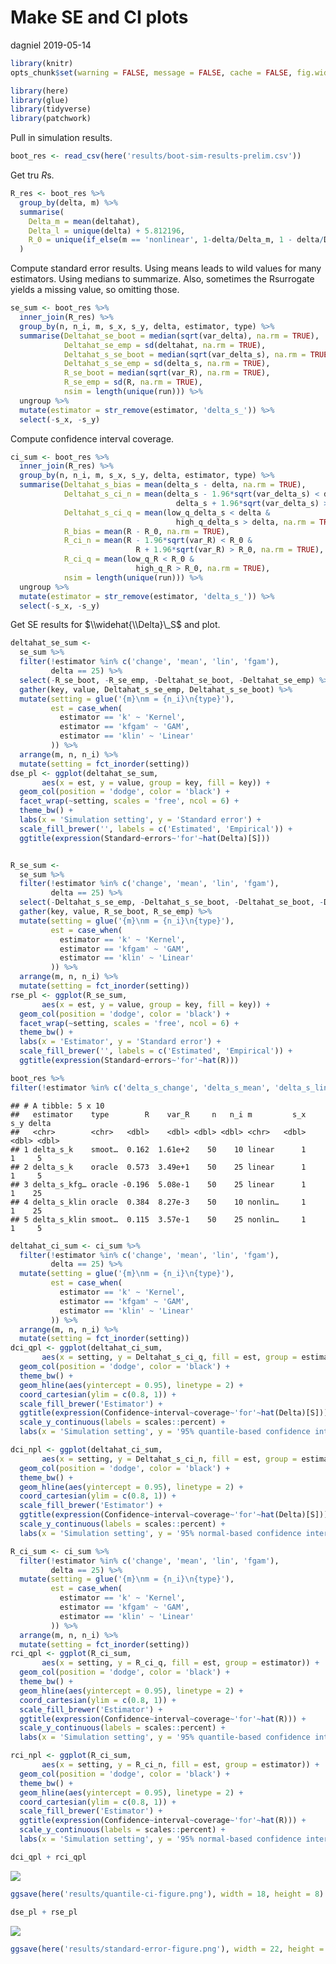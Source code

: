 Make SE and CI plots
================
dagniel
2019-05-14

``` r
library(knitr)
opts_chunk$set(warning = FALSE, message = FALSE, cache = FALSE, fig.width = 7, fig.height = 7)
```

``` r
library(here)
library(glue)
library(tidyverse)
library(patchwork)
```

Pull in simulation results.

``` r
boot_res <- read_csv(here('results/boot-sim-results-prelim.csv'))
```

Get tru *R*s.

``` r
R_res <- boot_res %>%
  group_by(delta, m) %>%
  summarise(
    Delta_m = mean(deltahat), 
    Delta_l = unique(delta) + 5.812196,
    R_0 = unique(if_else(m == 'nonlinear', 1-delta/Delta_m, 1 - delta/Delta_l))
  )
```

Compute standard error results. Using means leads to wild values for many estimators. Using medians to summarize. Also, sometimes the Rsurrogate yields a missing value, so omitting those.

``` r
se_sum <- boot_res %>%
  inner_join(R_res) %>%
  group_by(n, n_i, m, s_x, s_y, delta, estimator, type) %>%
  summarise(Deltahat_se_boot = median(sqrt(var_delta), na.rm = TRUE),
            Deltahat_se_emp = sd(deltahat, na.rm = TRUE),
            Deltahat_s_se_boot = median(sqrt(var_delta_s), na.rm = TRUE),
            Deltahat_s_se_emp = sd(delta_s, na.rm = TRUE),
            R_se_boot = median(sqrt(var_R), na.rm = TRUE),
            R_se_emp = sd(R, na.rm = TRUE),
            nsim = length(unique(run))) %>%
  ungroup %>%
  mutate(estimator = str_remove(estimator, 'delta_s_')) %>%
  select(-s_x, -s_y)
```

Compute confidence interval coverage.

``` r
ci_sum <- boot_res %>%
  inner_join(R_res) %>%
  group_by(n, n_i, m, s_x, s_y, delta, estimator, type) %>%
  summarise(Deltahat_s_bias = mean(delta_s - delta, na.rm = TRUE),
            Deltahat_s_ci_n = mean(delta_s - 1.96*sqrt(var_delta_s) < delta &
                                     delta_s + 1.96*sqrt(var_delta_s) > delta, na.rm = TRUE),
            Deltahat_s_ci_q = mean(low_q_delta_s < delta &
                                     high_q_delta_s > delta, na.rm = TRUE),
            R_bias = mean(R - R_0, na.rm = TRUE),
            R_ci_n = mean(R - 1.96*sqrt(var_R) < R_0 &
                            R + 1.96*sqrt(var_R) > R_0, na.rm = TRUE),
            R_ci_q = mean(low_q_R < R_0 &
                            high_q_R > R_0, na.rm = TRUE),
            nsim = length(unique(run))) %>%
  ungroup %>%
  mutate(estimator = str_remove(estimator, 'delta_s_')) %>%
  select(-s_x, -s_y)
```

Get SE results for $\\widehat{\\Delta}\_S$ and plot.

``` r
deltahat_se_sum <- 
  se_sum %>%
  filter(!estimator %in% c('change', 'mean', 'lin', 'fgam'),
         delta == 25) %>%
  select(-R_se_boot, -R_se_emp, -Deltahat_se_boot, -Deltahat_se_emp) %>%
  gather(key, value, Deltahat_s_se_emp, Deltahat_s_se_boot) %>%
  mutate(setting = glue('{m}\nm = {n_i}\n{type}'),
         est = case_when(
           estimator == 'k' ~ 'Kernel',
           estimator == 'kfgam' ~ 'GAM',
           estimator == 'klin' ~ 'Linear'
         )) %>%
  arrange(m, n, n_i) %>%
  mutate(setting = fct_inorder(setting))
dse_pl <- ggplot(deltahat_se_sum,
       aes(x = est, y = value, group = key, fill = key)) +
  geom_col(position = 'dodge', color = 'black') +
  facet_wrap(~setting, scales = 'free', ncol = 6) +
  theme_bw() +
  labs(x = 'Simulation setting', y = 'Standard error') +
  scale_fill_brewer('', labels = c('Estimated', 'Empirical')) +
  ggtitle(expression(Standard~errors~'for'~hat(Delta)[S]))


R_se_sum <- 
  se_sum %>%
  filter(!estimator %in% c('change', 'mean', 'lin', 'fgam'),
         delta == 25) %>%
  select(-Deltahat_s_se_emp, -Deltahat_s_se_boot, -Deltahat_se_boot, -Deltahat_se_emp) %>%
  gather(key, value, R_se_boot, R_se_emp) %>%
  mutate(setting = glue('{m}\nm = {n_i}\n{type}'),
         est = case_when(
           estimator == 'k' ~ 'Kernel',
           estimator == 'kfgam' ~ 'GAM',
           estimator == 'klin' ~ 'Linear'
         )) %>%
  arrange(m, n, n_i) %>%
  mutate(setting = fct_inorder(setting))
rse_pl <- ggplot(R_se_sum,
       aes(x = est, y = value, group = key, fill = key)) +
  geom_col(position = 'dodge', color = 'black') +
  facet_wrap(~setting, scales = 'free', ncol = 6) +
  theme_bw() +
  labs(x = 'Estimator', y = 'Standard error') +
  scale_fill_brewer('', labels = c('Estimated', 'Empirical')) +
  ggtitle(expression(Standard~errors~'for'~hat(R)))

boot_res %>%
filter(!estimator %in% c('delta_s_change', 'delta_s_mean', 'delta_s_lin', 'delta_s_fgam'))%>% sample_n(5) %>% select(estimator, type, R, var_R, n:delta)
```

    ## # A tibble: 5 x 10
    ##   estimator    type        R    var_R     n   n_i m         s_x   s_y delta
    ##   <chr>        <chr>   <dbl>    <dbl> <dbl> <dbl> <chr>   <dbl> <dbl> <dbl>
    ## 1 delta_s_k    smoot…  0.162  1.61e+2    50    10 linear      1     1     5
    ## 2 delta_s_k    oracle  0.573  3.49e+1    50    25 linear      1     1     5
    ## 3 delta_s_kfg… oracle -0.196  5.08e-1    50    25 linear      1     1    25
    ## 4 delta_s_klin oracle  0.384  8.27e-3    50    10 nonlin…     1     1    25
    ## 5 delta_s_klin smoot…  0.115  3.57e-1    50    25 nonlin…     1     1     5

``` r
deltahat_ci_sum <- ci_sum %>%
  filter(!estimator %in% c('change', 'mean', 'lin', 'fgam'),
         delta == 25) %>%
  mutate(setting = glue('{m}\nm = {n_i}\n{type}'),
         est = case_when(
           estimator == 'k' ~ 'Kernel',
           estimator == 'kfgam' ~ 'GAM',
           estimator == 'klin' ~ 'Linear'
         )) %>%
  arrange(m, n, n_i) %>%
  mutate(setting = fct_inorder(setting))
dci_qpl <- ggplot(deltahat_ci_sum,
       aes(x = setting, y = Deltahat_s_ci_q, fill = est, group = estimator)) +
  geom_col(position = 'dodge', color = 'black') +
  theme_bw() +
  geom_hline(aes(yintercept = 0.95), linetype = 2) +
  coord_cartesian(ylim = c(0.8, 1)) +
  scale_fill_brewer('Estimator') +
  ggtitle(expression(Confidence~interval~coverage~'for'~hat(Delta)[S])) +
  scale_y_continuous(labels = scales::percent) +
  labs(x = 'Simulation setting', y = '95% quantile-based confidence interval coverage')

dci_npl <- ggplot(deltahat_ci_sum,
       aes(x = setting, y = Deltahat_s_ci_n, fill = est, group = estimator)) +
  geom_col(position = 'dodge', color = 'black') +
  theme_bw() +
  geom_hline(aes(yintercept = 0.95), linetype = 2) +
  coord_cartesian(ylim = c(0.8, 1)) +
  scale_fill_brewer('Estimator') +
  ggtitle(expression(Confidence~interval~coverage~'for'~hat(Delta)[S])) +
  scale_y_continuous(labels = scales::percent) +
  labs(x = 'Simulation setting', y = '95% normal-based confidence interval coverage')

R_ci_sum <- ci_sum %>%
  filter(!estimator %in% c('change', 'mean', 'lin', 'fgam'),
         delta == 25) %>%
  mutate(setting = glue('{m}\nm = {n_i}\n{type}'),
         est = case_when(
           estimator == 'k' ~ 'Kernel',
           estimator == 'kfgam' ~ 'GAM',
           estimator == 'klin' ~ 'Linear'
         )) %>%
  arrange(m, n, n_i) %>%
  mutate(setting = fct_inorder(setting))
rci_qpl <- ggplot(R_ci_sum,
       aes(x = setting, y = R_ci_q, fill = est, group = estimator)) +
  geom_col(position = 'dodge', color = 'black') +
  theme_bw() +
  geom_hline(aes(yintercept = 0.95), linetype = 2) +
  coord_cartesian(ylim = c(0.8, 1)) +
  scale_fill_brewer('Estimator') +
  ggtitle(expression(Confidence~interval~coverage~'for'~hat(R))) +
  scale_y_continuous(labels = scales::percent) +
  labs(x = 'Simulation setting', y = '95% quantile-based confidence interval coverage')

rci_npl <- ggplot(R_ci_sum,
       aes(x = setting, y = R_ci_n, fill = est, group = estimator)) +
  geom_col(position = 'dodge', color = 'black') +
  theme_bw() +
  geom_hline(aes(yintercept = 0.95), linetype = 2) +
  coord_cartesian(ylim = c(0.8, 1)) +
  scale_fill_brewer('Estimator') +
  ggtitle(expression(Confidence~interval~coverage~'for'~hat(R))) +
  scale_y_continuous(labels = scales::percent) +
  labs(x = 'Simulation setting', y = '95% normal-based confidence interval coverage')

dci_qpl + rci_qpl
```

![](33_make-se-ci-plots_files/figure-markdown_github/unnamed-chunk-7-1.png)

``` r
ggsave(here('results/quantile-ci-figure.png'), width = 18, height = 8)

dse_pl + rse_pl
```

![](33_make-se-ci-plots_files/figure-markdown_github/unnamed-chunk-7-2.png)

``` r
ggsave(here('results/standard-error-figure.png'), width = 22, height = 8)
```
